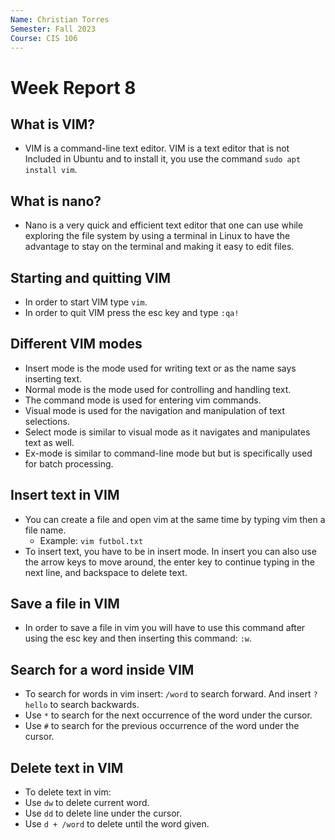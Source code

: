 ```yaml
---
Name: Christian Torres
Semester: Fall 2023
Course: CIS 106
---
```


# Week Report 8

## What is VIM?
* VIM is a command-line text editor. VIM is a text editor that is not Included in Ubuntu and to install it, you use the command `sudo apt install vim`.

## What is nano?
* Nano is a very quick and efficient text editor that one can use while exploring the file system by using a terminal in Linux to have the advantage to stay on the terminal and making it easy to edit files.

## Starting and quitting VIM
* In order to start VIM type `vim`.
* In order to quit VIM press the esc key and type `:qa!`

## Different VIM modes
* Insert mode is the mode used for writing text or as the name says inserting text.
* Normal mode is the mode used for controlling and handling text.
* The command mode is used for entering vim commands.
* Visual mode is used for the navigation and manipulation of text selections.
* Select mode is similar to visual mode as it navigates and manipulates text as well.
* Ex-mode is similar to command-line mode but but is specifically used for batch processing.

## Insert text in VIM
* You can create a file and open vim at the same time by typing vim then a file name. 
  * Example: `vim futbol.txt`
* To insert text, you have to be in insert mode. In insert you can also use the arrow keys to move around, the enter key to continue typing in the next line, and backspace to delete text.

## Save a file in VIM
* In order to save a file in vim you will have to use this command after using the esc key and then inserting this command: `:w`.

## Search for a word inside VIM
* To search for words in vim insert: `/word` to search forward. And insert `?hello` to search backwards. 
* Use `*` to search for the next occurrence of the word under the cursor.
* Use `#` to search for the previous occurrence of the word under the cursor.

## Delete text in VIM
* To delete text in vim:
* Use `dw` to delete current word.
* Use `dd` to delete line under the cursor.
* Use `d + /word` to delete until the word given.